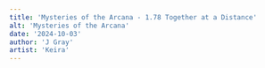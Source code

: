 ```yaml
---
title: 'Mysteries of the Arcana - 1.78 Together at a Distance'
alt: 'Mysteries of the Arcana'
date: '2024-10-03'
author: 'J Gray'
artist: 'Keira'
---
```

